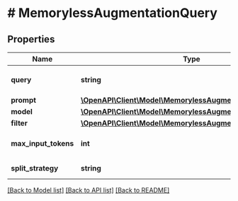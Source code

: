 # # MemorylessAugmentationQuery

## Properties

Name | Type | Description | Notes
------------ | ------------- | ------------- | -------------
**query** | **string** | Question to be answered |
**prompt** | [**\OpenAPI\Client\Model\MemorylessAugmentationQueryPrompt**](MemorylessAugmentationQueryPrompt.md) |  | [optional]
**model** | [**\OpenAPI\Client\Model\MemorylessAugmentationQueryModel**](MemorylessAugmentationQueryModel.md) |  | [optional]
**filter** | [**\OpenAPI\Client\Model\MemorylessAugmentationQueryFilter**](MemorylessAugmentationQueryFilter.md) |  | [optional]
**max_input_tokens** | **int** | Maximum number of tokens | [optional]
**split_strategy** | **string** | Split strategy | [optional]

[[Back to Model list]](../../README.md#models) [[Back to API list]](../../README.md#endpoints) [[Back to README]](../../README.md)

